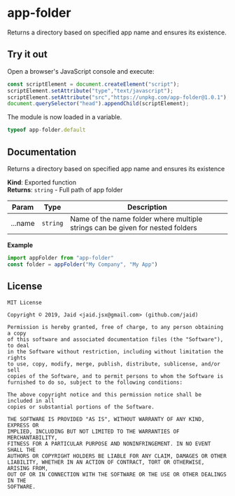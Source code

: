 # app-folder


Returns a directory based on specified app name and ensures its existence.



## Try it out
Open a browser's JavaScript console and execute:

```javascript
const scriptElement = document.createElement("script");
scriptElement.setAttribute("type","text/javascript");
scriptElement.setAttribute("src","https://unpkg.com/app-folder@1.0.1");
document.querySelector("head").appendChild(scriptElement);
```

The module is now loaded in a variable.

```javascript
typeof app-folder.default
```

## Documentation
Returns a directory based on specified app name and ensures its existence

**Kind**: Exported function  
**Returns**: <code>string</code> - Full path of app folder  

| Param | Type | Description |
| --- | --- | --- |
| ...name | <code>string</code> | Name of the name folder where multiple strings can be given for nested folders |

**Example**  
```javascript
import appFolder from "app-folder"
const folder = appFolder("My Company", "My App")
```


## License
```text
MIT License

Copyright © 2019, Jaid <jaid.jsx@gmail.com> (github.com/jaid)

Permission is hereby granted, free of charge, to any person obtaining a copy
of this software and associated documentation files (the "Software"), to deal
in the Software without restriction, including without limitation the rights
to use, copy, modify, merge, publish, distribute, sublicense, and/or sell
copies of the Software, and to permit persons to whom the Software is
furnished to do so, subject to the following conditions:

The above copyright notice and this permission notice shall be included in all
copies or substantial portions of the Software.

THE SOFTWARE IS PROVIDED "AS IS", WITHOUT WARRANTY OF ANY KIND, EXPRESS OR
IMPLIED, INCLUDING BUT NOT LIMITED TO THE WARRANTIES OF MERCHANTABILITY,
FITNESS FOR A PARTICULAR PURPOSE AND NONINFRINGEMENT. IN NO EVENT SHALL THE
AUTHORS OR COPYRIGHT HOLDERS BE LIABLE FOR ANY CLAIM, DAMAGES OR OTHER
LIABILITY, WHETHER IN AN ACTION OF CONTRACT, TORT OR OTHERWISE, ARISING FROM,
OUT OF OR IN CONNECTION WITH THE SOFTWARE OR THE USE OR OTHER DEALINGS IN THE
SOFTWARE.
```
